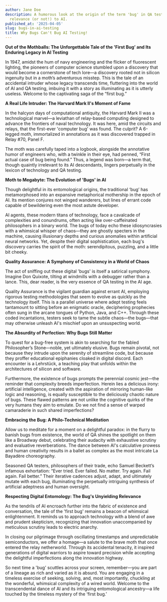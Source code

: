 ```yaml
---
author: Jane Doe
description: A humorous look at the origin of the term 'bug' in QA testing and its
  relevance (or not!) to AI.
published_at: '2025-04-05'
slug: bugs-in-ai-testing
title: Why Bugs Can't Bug AI Testing!
---
```


**Out of the Mothballs: The Unforgettable Tale of the 'First Bug’ and Its Enduring Legacy in AI Testing**

In 1947, amidst the hum of navy engineering and the flicker of fluorescent lighting, the pioneers of computer science stumbled upon a discovery that would become a cornerstone of tech lore—a discovery rooted not in silicon ingenuity but in a moth’s adventurous misstep. This is the tale of an accidental intruder whose legacy transcends time, fluttering into the world of AI and QA testing, imbuing it with a story as illuminating as it is utterly useless. Welcome to the captivating saga of the “first bug.”

**A Real Life Intruder: The Harvard Mark II's Moment of Fame**

In the halcyon days of computational antiquity, the Harvard Mark II was a technological marvel—a leviathan of relay-based computing designed to advance the frontiers of naval technology. It was here, amid the circuits and relays, that the first-ever 'computer bug' was found. The culprit? A 6-legged moth, immortalized in annotations as it was discovered trapped in Relay #70, Panel F. 

The moth was carefully taped into a logbook, alongside the annotative humor of engineers who, with a twinkle in their eye, had penned, “First actual case of bug being found.” Thus, a legend was born—a term that, though quaintly irrelevant to its AI descendants, lingers perpetually in the lexicon of technology and QA testing.

**Moth to Megabyte: The Evolution of 'Bugs' in AI**

Though delightful in its entomological origins, the traditional ‘bug’ has metamorphosed into an expansive metaphorical mothership in the epoch of AI. Its mention conjures not winged wanderers, but lines of errant code capable of bewildering even the most astute developer.

AI agents, these modern titans of technology, face a cavalcade of complexities and conundrums, often acting like over-caffeinated philosophers in a binary world. The bugs of today echo these idiosyncrasies with a whimsical whisper of chaos—they are ghostly specters in the machine, causing illusionary depths and curious anomalies within artificial neural networks. Yet, despite their digital sophistication, each bug's discovery carries the spirit of the moth: serendipitous, puzzling, and a little bit cheeky.

**Quality Assurance: A Symphony of Consistency in a World of Chaos**

The act of sniffing out these digital 'bugs' is itself a satirical symphony. Imagine Don Quixote, tilting at windmills with a debugger rather than a lance. This, dear reader, is the very essence of QA testing in the AI age. 

Quality Assurance is the vigilant guardian against errant AI, employing rigorous testing methodologies that seem to evolve as quickly as the technology itself. This is a parallel universe where adept testing feels tantamount to sitting before an enigmatic oracle, deciphering prophecies often sung in the arcane tongues of Python, Java, and C++. Through these coded incantations, testers seek to tame the subtle chaos—the bugs—that may otherwise unleash AI's mischief upon an unsuspecting world.

**The Absurdity of Perfection: Why Bugs Still Matter**

To quest for a bug-free system is akin to searching for the fabled Philosopher’s Stone—noble, yet ultimately elusive. Bugs remain pivotal, not because they intrude upon the serenity of streamline code, but because they proffer educational epiphanies cloaked in digital discord. Each encounter is a Lehrstück, a teaching play that unfolds within the architectures of silicon and software.

Furthermore, the existence of bugs prompts the perennial cosmic jest—the reminder that complexity breeds imperfection. Herein lies a delicious irony: artificial intelligence, created with the aspiration of mirroring human-like logic and reasoning, is equally susceptible to the deliciously chaotic nature of bugs. These flawed patterns are not unlike the cognitive quirks of the very humans they aim to emulate. Do we not find a sense of warped camaraderie in such shared imperfections?

**Embracing the Bug: A Philo-Technical Meditation**

Allow us to meditate for a moment on a delightful paradox: in the flurry to banish bugs from existence, the world of QA shines the spotlight on them like a Broadway debut, celebrating their audacity with exhaustive scrutiny and evaluative reverberations. The dance between AI's calculative prowess and human creativity results in a ballet as complex as the most intricate La Bayadère choreography.

Seasoned QA testers, philosophers of their trade, echo Samuel Beckett’s infamous exhortation: “Ever tried. Ever failed. No matter. Try again. Fail again. Fail better.” Their iterative cadences adjust, adapt, and ultimately mutate with each bug, illuminating the perpetually intriguing synthesis of artificial adeptness and human oversight.

**Respecting Digital Entomology: The Bug's Unyielding Relevance**

As the tendrils of AI encroach further into the fabric of existence and conversation, the tale of the 'first bug' remains a beacon of whimsical enlightenment. It reminds us to approach technology with a blend of awe and prudent skepticism, recognizing that innovation unaccompanied by meticulous scrutiny leads to electric anarchy.

In closing our pilgrimage through oscillating timestamps and unpredictable semiconductors, we offer a homage—a salute to the brave moth that once entered the relay netherworld. Through its accidental tenacity, it inspired generations of digital warriors to aspire toward precision while accepting the delightful imperfections along the innovation highway.

So next time a 'bug' scuttles across your screen, remember—you are part of a lineage as rich and varied as it is absurd. You are engaging in a timeless exercise of seeking, solving, and, most importantly, chuckling at the wonderful, whimsical complexity of a wired world. Welcome to the transcendental dance of AI and its intriguing entomological ancestry—a life touched by the timeless mystery of the ‘first bug.’